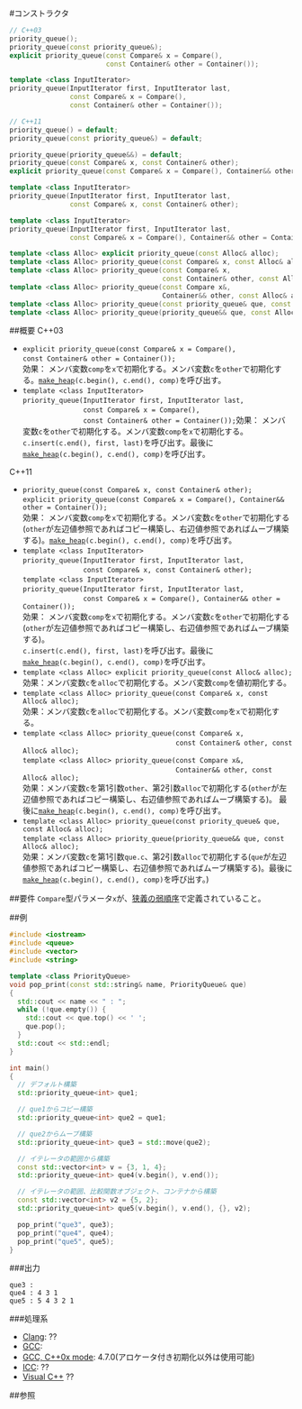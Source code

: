 #コンストラクタ
```cpp
// C++03
priority_queue();
priority_queue(const priority_queue&);
explicit priority_queue(const Compare& x = Compare(),
                        const Container& other = Container());

template <class InputIterator>
priority_queue(InputIterator first, InputIterator last,
               const Compare& x = Compare(),
               const Container& other = Container());

// C++11
priority_queue() = default;
priority_queue(const priority_queue&) = default;

priority_queue(priority_queue&&) = default;
priority_queue(const Compare& x, const Container& other);
explicit priority_queue(const Compare& x = Compare(), Container&& other = Container());

template <class InputIterator>
priority_queue(InputIterator first, InputIterator last,
               const Compare& x, const Container& other);

template <class InputIterator>
priority_queue(InputIterator first, InputIterator last,
               const Compare& x = Compare(), Container&& other = Container());

template <class Alloc> explicit priority_queue(const Alloc& alloc);
template <class Alloc> priority_queue(const Compare& x, const Alloc& alloc);
template <class Alloc> priority_queue(const Compare& x,
                                      const Container& other, const Alloc& alloc);
template <class Alloc> priority_queue(const Compare x&,
                                      Container&& other, const Alloc& alloc);
template <class Alloc> priority_queue(const priority_queue& que, const Alloc& alloc);
template <class Alloc> priority_queue(priority_queue&& que, const Alloc& alloc);
```

##概要
C++03
- `explicit priority_queue(const Compare& x = Compare(),`<br/>                        `const Container& other = Container());`<br/>効果： メンバ変数`comp`を`x`で初期化する。メンバ変数`c`を`other`で初期化する。[`make_heap`](/reference/algorithm/make_heap.md)`(c.begin(), c.end(), comp)`を呼び出す。
- `template <class InputIterator>`<br/>`priority_queue(InputIterator first, InputIterator last,`<br/>`               const Compare& x = Compare(),`<br/>`               const Container& other = Container());`効果： メンバ変数`c`を`other`で初期化する。メンバ変数`comp`を`x`で初期化する。`c.insert(c.end(), first, last)`を呼び出す。最後に[`make_heap`](/reference/algorithm/make_heap.md)`(c.begin(), c.end(), comp)`を呼び出す。


C++11
- `priority_queue(const Compare& x, const Container& other);`<br/>`explicit priority_queue(const Compare& x = Compare(), Container&& other = Container());`<br/>効果： メンバ変数`comp`を`x`で初期化する。メンバ変数`c`を`other`で初期化する(`other`が左辺値参照であればコピー構築し、右辺値参照であればムーブ構築する)。[`make_heap`](/reference/algorithm/make_heap.md)`(c.begin(), c.end(), comp)`を呼び出す。
- `template <class InputIterator>`<br/>`priority_queue(InputIterator first, InputIterator last,`<br/>`               const Compare& x, const Container& other);`<br/>`template <class InputIterator>`<br/>`priority_queue(InputIterator first, InputIterator last,`<br/>`               const Compare& x = Compare(), Container&& other = Container());`<br/>効果： メンバ変数`comp`を`x`で初期化する。メンバ変数`c`を`other`で初期化する(`other`が左辺値参照であればコピー構築し、右辺値参照であればムーブ構築する)。<br/>`c.insert(c.end(), first, last)`を呼び出す。最後に[`make_heap`](/reference/algorithm/make_heap.md)`(c.begin(), c.end(), comp)`を呼び出す。
- `template <class Alloc> explicit priority_queue(const Alloc& alloc);`<br/>効果：メンバ変数`c`を`alloc`で初期化する。メンバ変数`comp`を値初期化する。
- `template <class Alloc> priority_queue(const Compare& x, const Alloc& alloc);`<br/>効果：メンバ変数`c`を`alloc`で初期化する。メンバ変数`comp`を`x`で初期化する。
- `template <class Alloc> priority_queue(const Compare& x,`<br/>`                                      const Container& other, const Alloc& alloc);`<br/>`template <class Alloc> priority_queue(const Compare x&,`<br/>`                                      Container&& other, const Alloc& alloc);`<br/>効果：メンバ変数`c`を第1引数`other`、第2引数`alloc`で初期化する(`other`が左辺値参照であればコピー構築し、右辺値参照であればムーブ構築する)。 最後に[`make_heap`](/reference/algorithm/make_heap.md)`(c.begin(), c.end(), comp)`を呼び出す。 
- `template <class Alloc> priority_queue(const priority_queue& que, const Alloc& alloc);`<br/>`template <class Alloc> priority_queue(priority_queue&& que, const Alloc& alloc);`<br/>効果：メンバ変数`c`を第1引数`que.c`、第2引数`alloc`で初期化する(`que`が左辺値参照であればコピー構築し、右辺値参照であればムーブ構築する)。最後に[`make_heap`](/reference/algorithm/make_heap.md)`(c.begin(), c.end(), comp)`を呼び出す。)


##要件
`Compare`型パラメータ`x`が、[狭義の弱順序](/reference/algorithm.md#strict-weak-ordering)で定義されていること。


##例
```cpp
#include <iostream>
#include <queue>
#include <vector>
#include <string>

template <class PriorityQueue>
void pop_print(const std::string& name, PriorityQueue& que)
{
  std::cout << name << " : ";
  while (!que.empty()) {
    std::cout << que.top() << ' ';
    que.pop();
  }
  std::cout << std::endl;
}

int main()
{
  // デフォルト構築
  std::priority_queue<int> que1;

  // que1からコピー構築
  std::priority_queue<int> que2 = que1;

  // que2からムーブ構築
  std::priority_queue<int> que3 = std::move(que2);

  // イテレータの範囲から構築
  const std::vector<int> v = {3, 1, 4};
  std::priority_queue<int> que4(v.begin(), v.end());

  // イテレータの範囲、比較関数オブジェクト、コンテナから構築
  const std::vector<int> v2 = {5, 2};
  std::priority_queue<int> que5(v.begin(), v.end(), {}, v2);

  pop_print("que3", que3);
  pop_print("que4", que4);
  pop_print("que5", que5);
}
```

###出力
```
que3 : 
que4 : 4 3 1 
que5 : 5 4 3 2 1 
```

###処理系
- [Clang](/implementation.md#clang): ??
- [GCC](/implementation.md#gcc): 
- [GCC, C++0x mode](/implementation.md#gcc): 4.7.0(アロケータ付き初期化以外は使用可能)
- [ICC](/implementation.md#icc): ??
- [Visual C++](/implementation.md#visual_cpp) ??


##参照


